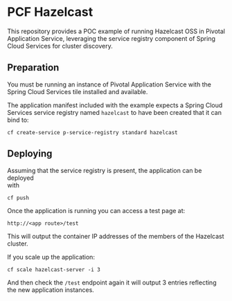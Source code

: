 # PCF Hazelcast

This repository provides a POC example of running Hazelcast OSS in Pivotal 
Application Service, leveraging the service registry component of Spring 
Cloud Services for cluster discovery.

## Preparation

You must be running an instance of Pivotal Application Service with the Spring 
Cloud Services tile installed and available.

The application manifest included with the example expects a Spring Cloud 
Services service registry named `hazelcast` to have been created that it can
bind to:

```cf create-service p-service-registry standard hazelcast```

## Deploying

Assuming that the service registry is present, the application can be deployed  
with

```cf push```

Once the application is running you can access a test page at:

```http://<app route>/test```

This will output the container IP addresses of the members of the Hazelcast 
cluster.

If you scale up the application:

```cf scale hazelcast-server -i 3```

And then check the `/test` endpoint again it will output 3 entries reflecting 
the new application instances.